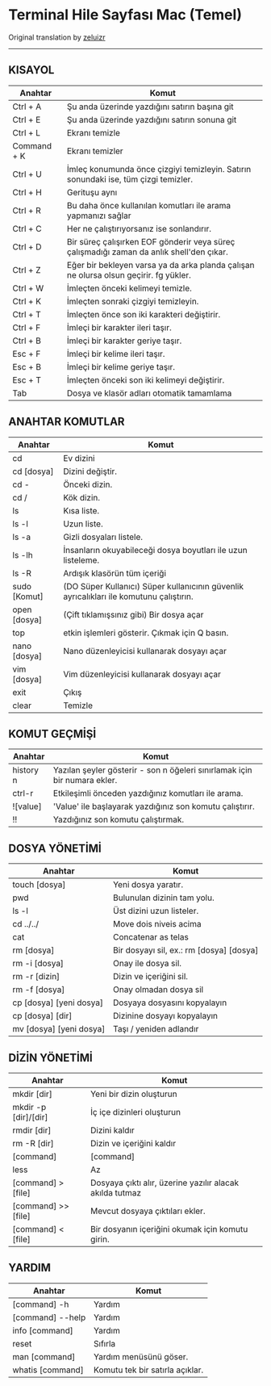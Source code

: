# Terminal Hile Sayfası Mac (Temel)
Original translation by [zeluizr](https://github.com/zeluizr)

------------

## KISAYOL

| Anahtar | Komut |
| ------ | ----------|
| Ctrl + A | Şu anda üzerinde yazdığını satırın başına git |
| Ctrl + E | Şu anda üzerinde yazdığını satırın sonuna git |
| Ctrl + L | Ekranı temizle |
| Command + K | Ekranı temizler |
| Ctrl + U | İmleç konumunda önce çizgiyi temizleyin. Satırın sonundaki ise, tüm çizgi temizler. |
| Ctrl + H | Gerituşu aynı |
| Ctrl + R | Bu daha önce kullanılan komutları ile arama yapmanızı sağlar |
| Ctrl + C | Her ne çalıştırıyorsanız ise sonlandırır.|
| Ctrl + D | Bir süreç çalışırken EOF gönderir veya süreç çalışmadığı zaman da anlık shell'den çıkar. |
| Ctrl + Z | Eğer bir bekleyen varsa ya da arka planda çalışan ne olursa olsun geçirir. fg yükler. |
| Ctrl + W | İmleçten önceki kelimeyi temizle.  |
| Ctrl + K | İmleçten sonraki çizgiyi temizleyin. |
| Ctrl + T | İmleçten önce son iki karakteri değiştirir. |
| Ctrl + F | İmleçi bir karakter ileri taşır. |
| Ctrl + B | İmleçi bir karakter geriye taşır. |
| Esc + F | İmleçi bir kelime ileri taşır. |
| Esc + B | İmleçi bir kelime geriye taşır. |
| Esc + T | İmleçten önceki son iki kelimeyi değiştirir. |
| Tab | Dosya ve klasör adları otomatik tamamlama |


## ANAHTAR KOMUTLAR

| Anahtar | Komut |
| ------ | ----------|
| cd | Ev dizini |
| cd [dosya] | Dizini değiştir. |
| cd - | Önceki dizin. |
| cd / | Kök dizin. |
| ls | Kısa liste. |
| ls -l | Uzun liste. |
| ls -a | Gizli dosyaları listele. |
| ls -lh | İnsanların okuyabileceği dosya boyutları ile uzun listeleme. |
| ls -R | Ardışık klasörün tüm içeriği |
| sudo [Komut] | (DO Süper Kullanıcı) Süper kullanıcının güvenlik ayrıcalıkları ile komutunu çalıştırın. |
| open [dosya] | (Çift tıklamışsınız gibi) Bir dosya açar |
| top | etkin işlemleri gösterir. Çıkmak için Q basın. |
| nano [dosya] | Nano düzenleyicisi kullanarak dosyayı açar |
| vim	[dosya] | Vim düzenleyicisi kullanarak dosyayı açar |
| exit | Çıkış |
| clear | Temizle |


## KOMUT GEÇMİŞİ

| Anahtar | Komut |
| ------ | ----------|
| history n | Yazılan şeyler gösterir - son n öğeleri sınırlamak için bir numara ekler. |
| ctrl-r | Etkileşimli önceden yazdığınız komutları ile arama. |
| ![value] | 'Value' ile başlayarak yazdığınız son komutu çalıştırır. |
| !! | Yazdığınız son komutu çalıştırmak. |


## DOSYA YÖNETİMİ

| Anahtar | Komut |
| ------ | ----------|
| touch [dosya] | Yeni dosya yaratır. |
| pwd | Bulunulan dizinin tam yolu.  |
| ls -l | Üst dizini uzun listeler. |
| cd ../../ | Move dois niveis acima |
| cat | Concatenar as telas |
| rm [dosya] | Bir dosyayı sil, ex.: rm [dosya] [dosya] |
| rm -i [dosya] | Onay ile dosya sil. |
| rm -r [dizin] | Dizin ve içeriğini sil. |
| rm -f [dosya] | Onay olmadan dosya sil |
| cp [dosya] [yeni dosya] | Dosyaya dosyasını kopyalayın|
| cp [dosya] [dir] | Dizinine dosyayı kopyalayın |
| mv [dosya] [yeni dosya] | Taşı / yeniden adlandır |


## DİZİN YÖNETİMİ

| Anahtar | Komut |
| ------ | ----------|
| mkdir [dir] | Yeni bir dizin oluşturun |
| mkdir -p [dir]/[dir] | İç içe dizinleri oluşturun |
| rmdir [dir] | Dizini kaldır |
| rm -R [dir] | Dizin ve içeriğini kaldır |
| [command] | [command] |	Çıktı üreten birden çok komutu birleştirmeyi sağlar. |
| less | Az |
| [command] > [file] | Dosyaya çıktı alır, üzerine yazılır alacak akılda tutmaz |
| [command] >> [file] |	Mevcut dosyaya çıktıları ekler. |
| [command] < [file] | Bir dosyanın içeriğini okumak için komutu girin. |


## YARDIM

| Anahtar | Komut |
| ------ | ----------|
| [command] -h | Yardım |
| [command] --help | Yardım |
| info [command] | Yardım |
| reset | Sıfırla |
| man [command] | Yardım menüsünü göser. |
| whatis [command] | Komutu tek bir satırla açıklar. |
